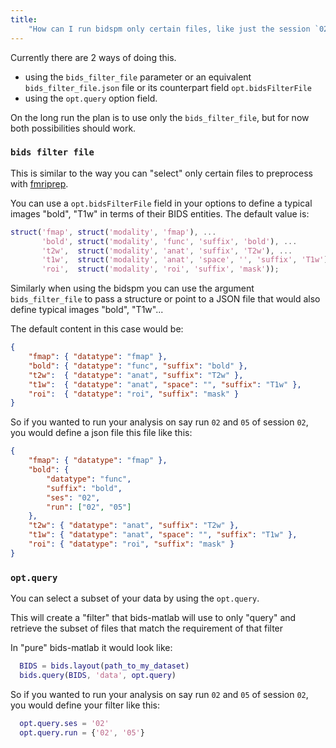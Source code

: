 ```yaml
---
title:
    "How can I run bidspm only certain files, like just the session `02` for example?"
---
```


Currently there are 2 ways of doing this.

-   using the `bids_filter_file` parameter or an equivalent
    `bids_filter_file.json` file or its counterpart field `opt.bidsFilterFile`
-   using the `opt.query` option field.

On the long run the plan is to use only the `bids_filter_file`,
but for now both possibilities should work.

### `bids filter file`

This is similar to the way you can "select" only certain files to preprocess
with
[fmriprep](https://fmriprep.org/en/stable/faq.html#how-do-i-select-only-certain-files-to-be-input-to-fmriprep).

You can use a `opt.bidsFilterFile` field in your options to define a typical
images "bold", "T1w" in terms of their BIDS entities. The default value is:

```matlab
struct('fmap', struct('modality', 'fmap'), ...
       'bold', struct('modality', 'func', 'suffix', 'bold'), ...
       't2w',  struct('modality', 'anat', 'suffix', 'T2w'), ...
       't1w',  struct('modality', 'anat', 'space', '', 'suffix', 'T1w'), ...
       'roi',  struct('modality', 'roi', 'suffix', 'mask'));
```

Similarly when using the bidspm you can use the argument `bids_filter_file` to
pass a structure or point to a JSON file that would also define typical images
"bold", "T1w"...

The default content in this case would be:

```json
{
    "fmap": { "datatype": "fmap" },
    "bold": { "datatype": "func", "suffix": "bold" },
    "t2w":  { "datatype": "anat", "suffix": "T2w" },
    "t1w":  { "datatype": "anat", "space": "", "suffix": "T1w" },
    "roi":  { "datatype": "roi", "suffix": "mask" }
}
```

So if you wanted to run your analysis on say run `02` and `05` of session `02`,
you would define a json file this file like this:

```json
{
    "fmap": { "datatype": "fmap" },
    "bold": {
        "datatype": "func",
        "suffix": "bold",
        "ses": "02",
        "run": ["02", "05"]
    },
    "t2w": { "datatype": "anat", "suffix": "T2w" },
    "t1w": { "datatype": "anat", "space": "", "suffix": "T1w" },
    "roi": { "datatype": "roi", "suffix": "mask" }
}
```

### `opt.query`

You can select a subset of your data by using the `opt.query`.

This will create a "filter" that bids-matlab will use to only "query" and
retrieve the subset of files that match the requirement of that filter

In "pure" bids-matlab it would look like:

```matlab
  BIDS = bids.layout(path_to_my_dataset)
  bids.query(BIDS, 'data', opt.query)
```

So if you wanted to run your analysis on say run `02` and `05` of session `02`,
you would define your filter like this:

```matlab
  opt.query.ses = '02'
  opt.query.run = {'02', '05'}
```

